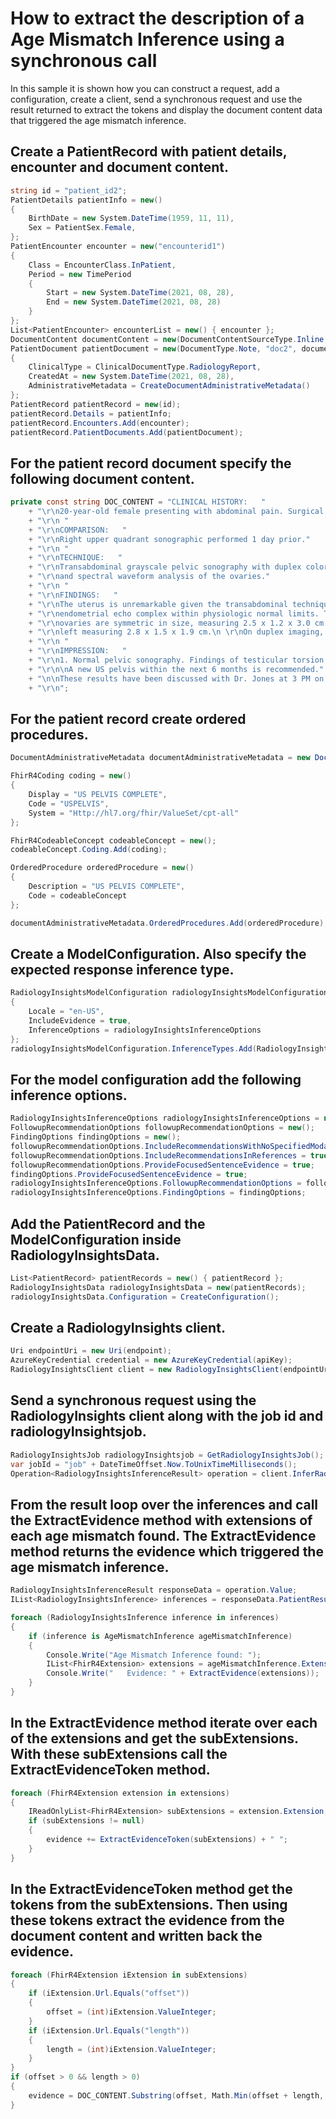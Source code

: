 # How to extract the description of a Age Mismatch Inference using a synchronous call

In this sample it is shown how you can construct a request, add a configuration, create a client, send a synchronous request and use the result returned to extract the tokens and display the document content data that triggered the age mismatch inference.


## Create a PatientRecord with patient details, encounter and document content.

```C# Snippet:Age_Mismatch_Sync_Tests_Samples_CreatePatientRecord
string id = "patient_id2";
PatientDetails patientInfo = new()
{
    BirthDate = new System.DateTime(1959, 11, 11),
    Sex = PatientSex.Female,
};
PatientEncounter encounter = new("encounterid1")
{
    Class = EncounterClass.InPatient,
    Period = new TimePeriod
    {
        Start = new System.DateTime(2021, 08, 28),
        End = new System.DateTime(2021, 08, 28)
    }
};
List<PatientEncounter> encounterList = new() { encounter };
DocumentContent documentContent = new(DocumentContentSourceType.Inline, DOC_CONTENT);
PatientDocument patientDocument = new(DocumentType.Note, "doc2", documentContent)
{
    ClinicalType = ClinicalDocumentType.RadiologyReport,
    CreatedAt = new System.DateTime(2021, 08, 28),
    AdministrativeMetadata = CreateDocumentAdministrativeMetadata()
};
PatientRecord patientRecord = new(id);
patientRecord.Details = patientInfo;
patientRecord.Encounters.Add(encounter);
patientRecord.PatientDocuments.Add(patientDocument);
```

## For the patient record document specify the following document content.
```C# Snippet:Age_Mismatch_Sync_Tests_Samples_Doc_Content
private const string DOC_CONTENT = "CLINICAL HISTORY:   "
    + "\r\n20-year-old female presenting with abdominal pain. Surgical history significant for appendectomy."
    + "\r\n "
    + "\r\nCOMPARISON:   "
    + "\r\nRight upper quadrant sonographic performed 1 day prior."
    + "\r\n "
    + "\r\nTECHNIQUE:   "
    + "\r\nTransabdominal grayscale pelvic sonography with duplex color Doppler "
    + "\r\nand spectral waveform analysis of the ovaries."
    + "\r\n "
    + "\r\nFINDINGS:   "
    + "\r\nThe uterus is unremarkable given the transabdominal technique with "
    + "\r\nendometrial echo complex within physiologic normal limits. The "
    + "\r\novaries are symmetric in size, measuring 2.5 x 1.2 x 3.0 cm and the "
    + "\r\nleft measuring 2.8 x 1.5 x 1.9 cm.\n \r\nOn duplex imaging, Doppler signal is symmetric."
    + "\r\n "
    + "\r\nIMPRESSION:   "
    + "\r\n1. Normal pelvic sonography. Findings of testicular torsion."
    + "\r\n\nA new US pelvis within the next 6 months is recommended."
    + "\n\nThese results have been discussed with Dr. Jones at 3 PM on November 5 2020.\n "
    + "\r\n";
```

## For the patient record create ordered procedures.
```C# Snippet:Age_Mismatch_Sync_Tests_Samples_CreateDocumentAdministrativeMetadata
DocumentAdministrativeMetadata documentAdministrativeMetadata = new DocumentAdministrativeMetadata();

FhirR4Coding coding = new()
{
    Display = "US PELVIS COMPLETE",
    Code = "USPELVIS",
    System = "Http://hl7.org/fhir/ValueSet/cpt-all"
};

FhirR4CodeableConcept codeableConcept = new();
codeableConcept.Coding.Add(coding);

OrderedProcedure orderedProcedure = new()
{
    Description = "US PELVIS COMPLETE",
    Code = codeableConcept
};

documentAdministrativeMetadata.OrderedProcedures.Add(orderedProcedure);
```

## Create a ModelConfiguration. Also specify the expected response inference type.
```C# Snippet:Age_Mismatch_Sync_Tests_Samples_CreateModelConfiguration
RadiologyInsightsModelConfiguration radiologyInsightsModelConfiguration = new()
{
    Locale = "en-US",
    IncludeEvidence = true,
    InferenceOptions = radiologyInsightsInferenceOptions
};
radiologyInsightsModelConfiguration.InferenceTypes.Add(RadiologyInsightsInferenceType.AgeMismatch);
```

## For the model configuration add the following inference options.
```C# Snippet:Age_Mismatch_Sync_Tests_Samples_CreateRadiologyInsightsInferenceOptions
RadiologyInsightsInferenceOptions radiologyInsightsInferenceOptions = new();
FollowupRecommendationOptions followupRecommendationOptions = new();
FindingOptions findingOptions = new();
followupRecommendationOptions.IncludeRecommendationsWithNoSpecifiedModality = true;
followupRecommendationOptions.IncludeRecommendationsInReferences = true;
followupRecommendationOptions.ProvideFocusedSentenceEvidence = true;
findingOptions.ProvideFocusedSentenceEvidence = true;
radiologyInsightsInferenceOptions.FollowupRecommendationOptions = followupRecommendationOptions;
radiologyInsightsInferenceOptions.FindingOptions = findingOptions;
```

## Add the PatientRecord and the ModelConfiguration inside RadiologyInsightsData.

```C# Snippet:Age_Mismatch_Sync_Tests_Samples_AddRecordAndConfiguration
List<PatientRecord> patientRecords = new() { patientRecord };
RadiologyInsightsData radiologyInsightsData = new(patientRecords);
radiologyInsightsData.Configuration = CreateConfiguration();
```

## Create a RadiologyInsights client.

```C# Snippet:Age_Mismatch_Sync_Tests_Samples_CreateClient
Uri endpointUri = new Uri(endpoint);
AzureKeyCredential credential = new AzureKeyCredential(apiKey);
RadiologyInsightsClient client = new RadiologyInsightsClient(endpointUri, credential);
```

## Send a synchronous request using the RadiologyInsights client along with the job id and radiologyInsightsjob.

```C# Snippet:Age_Mismatch_Sync_Tests_Samples_synccall
RadiologyInsightsJob radiologyInsightsjob = GetRadiologyInsightsJob();
var jobId = "job" + DateTimeOffset.Now.ToUnixTimeMilliseconds();
Operation<RadiologyInsightsInferenceResult> operation = client.InferRadiologyInsights(WaitUntil.Completed, jobId, radiologyInsightsjob);
```

## From the result loop over the inferences and call the ExtractEvidence method with  extensions of each age mismatch found. The ExtractEvidence method returns the evidence which triggered the age mismatch inference.

```C# Snippet:Age_Mismatch_Sync_Tests_Samples_AgeMismatchInference
RadiologyInsightsInferenceResult responseData = operation.Value;
IList<RadiologyInsightsInference> inferences = responseData.PatientResults[0].Inferences;

foreach (RadiologyInsightsInference inference in inferences)
{
    if (inference is AgeMismatchInference ageMismatchInference)
    {
        Console.Write("Age Mismatch Inference found: ");
        IList<FhirR4Extension> extensions = ageMismatchInference.Extension;
        Console.Write("   Evidence: " + ExtractEvidence(extensions));
    }
}
```

## In the ExtractEvidence method iterate over each of the extensions and get the subExtensions. With these subExtensions call the ExtractEvidenceToken method.

```C# Snippet:Age_Mismatch_Sync_Tests_Samples_ExtractEvidence
foreach (FhirR4Extension extension in extensions)
{
    IReadOnlyList<FhirR4Extension> subExtensions = extension.Extension;
    if (subExtensions != null)
    {
        evidence += ExtractEvidenceToken(subExtensions) + " ";
    }
}
```

## In the ExtractEvidenceToken method get the tokens from the subExtensions. Then using these tokens extract the evidence from the document content and written back the evidence.

```C# Snippet:Age_Mismatch_Sync_Tests_Samples_EvidenceToken
foreach (FhirR4Extension iExtension in subExtensions)
{
    if (iExtension.Url.Equals("offset"))
    {
        offset = (int)iExtension.ValueInteger;
    }
    if (iExtension.Url.Equals("length"))
    {
        length = (int)iExtension.ValueInteger;
    }
}
if (offset > 0 && length > 0)
{
    evidence = DOC_CONTENT.Substring(offset, Math.Min(offset + length, DOC_CONTENT.Length - offset));
}
```


